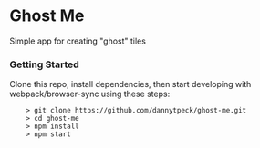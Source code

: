 # Ghost Me

Simple app for creating "ghost" tiles

### Getting Started ###

Clone this repo, install dependencies, then start developing with webpack/browser-sync using these steps:

```
	> git clone https://github.com/dannytpeck/ghost-me.git
	> cd ghost-me
	> npm install
	> npm start
```
